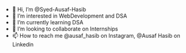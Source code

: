 - 👋 Hi, I’m @Syed-Ausaf-Hasib
- 👀 I’m interested in WebDevelopment and DSA
- 🌱 I’m currently learning DSA
- 💞️ I’m looking to collaborate on Internships
- 📫 How to reach me @ausaf_hasib on Instagram, @Ausaf Hasib on Linkedin

<!---
Syed-Ausaf-Hasib/Syed-Ausaf-Hasib is a ✨ special ✨ repository because its `README.md` (this file) appears on your GitHub profile.
You can click the Preview link to take a look at your changes.
--->
